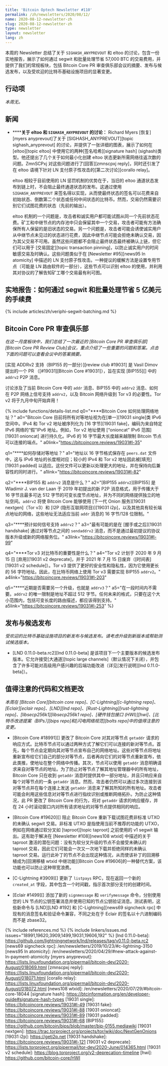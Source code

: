 ```yaml
---
title: 'Bitcoin Optech Newsletter #110'
permalink: /zh/newsletters/2020/08/12/
name: 2020-08-12-newsletter-zh
slug: 2020-08-12-newsletter-zh
type: newsletter
layout: newsletter
lang: zh
---
```

本周的 Newsletter 总结了关于 `SIGHASH_ANYPREVOUT` 和 eltoo 的讨论，包含一份实地报告，展示了如何通过 segwit 和批量处理节省 57,000 BTC 的交易费用，并提供了我们的常规板块，包括 Bitcoin Core PR 审查俱乐部会议的摘要、发布与候选发布，以及受欢迎的比特币基础设施项目的显著变更。

## 行动项

*本周无。*

## 新闻

- **<!--discussion-about-eltoo-and-sighash_anyprevout-->****关于 eltoo 和 `SIGHASH_ANYPREVOUT` 的讨论：** Richard Myers [恢复][myers anyprevout]了关于 [SIGHASH_ANYPREVOUT][topic sighash_anyprevout] 的讨论，并提供了一张详细的图表，展示了如何在 [eltoo][topic eltoo] 中使用它的两种[签名哈希][signature hash] (sighash)类型。他还提出了几个关于如何最小化创建 eltoo 状态更新所需网络往返次数的问题。ZmnSCPxj 对这些问题进行了[回答][zmnscpxj reply]，同时还引发了在 eltoo 语境下针对 LN 支付原子性攻击的[第二次讨论][corallo relay]。

  eltoo 相较于目前使用的 LN 惩罚机制的优势在于，当旧的 eltoo 通道状态发布到链上时，不会阻止最终通道状态的发布。这通过使用 `SIGHASH_ANYPREVOUT` 来签名得以实现，从而使最终状态的签名可以花费来自初始状态、倒数第二个状态或任何中间状态的比特币。然而，交易仍然需要识别它们试图花费的状态（先前的输出）。

  eltoo 机制的一个问题是，攻击者和诚实用户都可能试图从同一个先前状态花费。矿工和中继节点的内存池中只会保留其中一个交易，攻击者可能有方法确保所有人保留的是旧状态的交易。另一个问题是，攻击者可能会诱使诚实用户从中继节点未见过的状态进行花费，因此中继节点可能会拒绝未确认交易，因为其父交易不可用。虽然这些问题都不会阻止最终状态最终被确认上链，但它们可以用于 [交易固定][topic transaction pinning]，以防止诚实用户的时间敏感交易及时确认。这些问题类似于在 [Newsletter #95][news95 ln atomicity] 中描述的 LN 支付原子性攻击。一种提议的缓解方法是设置专用节点（可能是 LN 路由软件的一部分），这些节点可以识别 eltoo 的使用，并利用其对协议的了解告知矿工哪个交易最有利可图。

## 实地报告：如何通过 segwit 和批量处理节省 5 亿美元的手续费

{% include articles/zh/veriphi-segwit-batching.md %}

## Bitcoin Core PR 审查俱乐部

*在这一月度板块中，我们总结了一次最近的 [Bitcoin Core PR 审查俱乐部][Bitcoin Core PR Review Club]会议，重点介绍了一些重要的问题和答案。点击下面的问题可以查看会议中的答案摘要。*

[实现 ADDRv2 支持（BIP155 的一部分）][review club #19031] 是 Vasil Dimov 提出的一个 PR
（[#19031][Bitcoin Core #19031]），旨在实现 [BIP155][] 中的 `addrv2` P2P 消息。

讨论涉及了当前 Bitcoin Core 中的 `addr` 消息、BIP155 中的 `addrv2` 消息、如何在 P2P 网络上信号支持 `addrv2`，以及 Bitcoin 网络升级到 Tor v3 的必要性。Tor v2 将于九月中旬开始弃用！

{% include functions/details-list.md
  q0="**<!--q0-->**Bitcoin Core 如何处理网络地址？"
  a0="Bitcoin Core 目前将所有对等地址视为在[单一][19031 single]类 IPv6 空间中。IPv4 和 Tor v2 地址被序列化为 [16 字节][19031 fake]，编码为来自特定 IPv6 网络的“假”IPv6 地址。例如，Tor v2 地址使用 [“onioncat” IPv6 范围][19031 onioncat] 进行持久化。IPv6 的 16 字节最大长度越来越限制 Bitcoin 节点可以连接的端点。"
  a0link="https://bitcoincore.reviews/19031#l-35"

  q1="**<!--q1-->**如何存储对等地址？"
  a1="地址以 16 字节格式保存在 `peers.dat` 文件中，这与 IPv6 地址的长度相对应；较小的 IPv4 和 Tor v2 地址因此被[填充][19031 padded] 以适应。这份文件可以更新以处理更大的地址，并在保持向后兼容性的同时进行。"
  a1link="https://bitcoincore.reviews/19031#l-82"

  q2="**<!--q2-->**BIP155 和 `addrv2` 消息是什么？"
  a2="[BIP155 `addrv2`][BIP155] 是 Wladimir J. van der Laan 于 2019 年初提出的新 P2P 消息格式，用于传播大于 16 字节且最多可达 512 字节的可变长度节点地址，并为不同的网络提供独立的地址空间。`addrv2` 将使 Bitcoin Core 能够使用 [下一代 Onion 服务][19031 nextgen]（Tor v3）和 [I2P (隐形互联网项目)][19031 i2p]，以及其他具有较长端点地址的网络，这些地址无法适应当前 `addr` 消息的 16 字节/128 位限制。"

  q3="**<!--q3-->**预计如何信号支持 `addrv2`？"
  a3="最有可能的是在 [握手或之后][19031 handshake] 通过对等节点之间的 `sendaddrv2` 消息，而不是通过最初提议的协议版本升级或新的网络服务位。"
  a3link="https://bitcoincore.reviews/19031#l-99"

  q4="**<!--q4-->**Tor v3 对比特币的重要性是什么？"
  a4="Tor v2 计划于 2020 年 9 月 15 日 [弃用][19031 v2 deprecate]，并于 2021 年 7 月 15 日废弃（[时间表][19031 v2 schedule]）。Tor v3 提供了更好的安全性和隐私性，因为它使用更长的 56 字符地址。因此，在比特币网络上使用 Tor v3 需要实现 BIP155 `addrv2`。"
  a4link="https://bitcoincore.reviews/19031#l-203"

  q5="**<!--q5-->**近期是否需要另一个升级，也就是 `addrv3`？"
  a5="在一段时间内不需要。`addrv2` 的唯一限制是地址不超过 512 字节。任何未来的格式，只要在这个大小范围内，包括可变长度的路由描述，都应该得到支持。"
  a5link="https://bitcoincore.reviews/19031#l-253"
%}

## 发布与候选发布

*受欢迎的比特币基础设施项目的新发布与候选发布。请考虑升级到新版本或帮助测试候选版本。*

- [LND 0.11.0-beta.rc2][lnd 0.11.0-beta] 是该项目下一个主要版本的候选发布版本。它允许接受[大通道][topic large channels]（默认情况下关闭），并包含了许多可能对高级用户感兴趣的后端功能改进（详见[发行说明][lnd 0.11.0-beta]）。

## 值得注意的代码和文档更改

*本周在 [Bitcoin Core][bitcoin core repo]、[C-Lightning][c-lightning repo]、[Eclair][eclair repo]、[LND][lnd repo]、[Rust-Lightning][rust-lightning repo]、[libsecp256k1][libsecp256k1 repo]、[硬件钱包接口 (HWI)][hwi]、[比特币改进提案（BIPs）][bips repo]和[闪电网络规范][bolts repo]中的值得注意的变更。*

- [Bitcoin Core #18991][] 更改了 Bitcoin Core 对其对等节点 `getaddr` 请求的响应方式。比特币节点可以通过两种方式了解它们可以连接的新对等节点。首先，每个节点会定期向其对等节点宣布自己的网络地址。这些对等节点将地址重新宣布给它们自己的部分对等节点，后者再向它们的对等节点重新宣布，依此类推，使地址在整个网络中传播。其次，节点可以使用 `getaddr` 消息明确请求来自对等节点的地址。为了防止对等节点了解其地址管理器中的所有地址，Bitcoin Core 只在收到 `getaddr` 消息时提供其中一部分地址，并且只响应来自每个对等节点的一条 `getaddr` 消息。然而，攻击者仍然可以通过多次连接到该对等节点并在每个连接上发送 `getaddr` 消息来了解其所知的所有地址。攻击者可能会利用这些信息对对等节点进行指纹识别或推断网络拓扑。为防止这种情况，此 PR 更改了 Bitcoin Core 的行为，将对 `getaddr` 请求的响应缓存，并在 24 小时滚动窗口内对所有请求地址的对等节点提供相同的响应。

- [Bitcoin Core #19620][] 阻止 Bitcoin Core 重新下载试图花费非标准 UTXO 的未确认 segwit 交易。非标准 UTXO 是指使用当前不推荐的功能的 UTXO，例如在网络通过软分叉如 [taproot][topic taproot] 之前使用的 v1 segwit 输出。这有助于解决在 [Newsletter #108][news108 wtxid] 中描述的关于 taproot 激活的潜在问题：没有为软分叉升级的节点不会接受未确认的 taproot 交易，因此它们可能会一次又一次地下载并拒绝同样的未确认 taproot 交易。运行此补丁的节点不会出现这种情况，从而使该补丁的回溯移植成为[回溯移植 wtxid 中继功能][Bitcoin Core #19606]的一种替代方案，该功能也可以防止这种带宽浪费。

- [C-Lightning #3909][] 更新了 `listpays` RPC，现在返回一个新的 `created_at` 字段，其中包含一个时间戳，指示首次部分支付的创建时间。

- [Eclair #1499][] 添加了新的 `signmessage` 和 `verifymessage` 命令，分别使用您的 LN 节点的公钥签署消息并使用已知的节点公钥验证消息。测试表明，这些新命令与 [LND][LND #192] 和 [C-Lightning][news69 signcheck rpc] 中现有的消息签名和验证命令兼容，不同之处在于 Eclair 的签名以十六进制编码而不是 zbase32。

{% include references.md %}
{% include linkers/issues.md issues="18991,19620,3909,1499,19031,19606,192" %}
[lnd 0.11.0-beta]: https://github.com/lightningnetwork/lnd/releases/tag/v0.11.0-beta.rc2
[news69 signcheck rpc]: /en/newsletters/2019/10/23/#c-lightning-3150
[news95 ln atomicity]: /en/newsletters/2020/04/29/#new-attack-against-ln-payment-atomicity
[myers anyprevout]: https://lists.linuxfoundation.org/pipermail/bitcoin-dev/2020-August/018069.html
[zmnscpxj reply]: https://lists.linuxfoundation.org/pipermail/bitcoin-dev/2020-August/018071.html
[corallo relay]: https://lists.linuxfoundation.org/pipermail/bitcoin-dev/2020-August/018072.html
[news108 wtxid]: /en/newsletters/2020/07/29/#bitcoin-core-18044
[signature hash]: https://btcinformation.org/en/developer-guide#signature-hash-types
[19031 single]: https://bitcoincore.reviews/19031#l-49
[19031 fake]: https://bitcoincore.reviews/19031#l-88
[19031 onioncat]: https://bitcoincore.reviews/19031#l-89
[19031 padded]: https://bitcoincore.reviews/19031#l-68
[BIP155]: https://github.com/bitcoin/bips/blob/master/bip-0155.mediawiki
[19031 nextgen]: https://trac.torproject.org/projects/tor/wiki/doc/NextGenOnions
[19031 i2p]: https://geti2p.net
[19031 handshake]: https://bitcoincore.reviews/19031#l-121
[19031 v2 deprecate]: https://lists.torproject.org/pipermail/tor-dev/2020-June/014365.html
[19031 v2 schedule]: https://blog.torproject.org/v2-deprecation-timeline
[hwi]: https://github.com/bitcoin-core/HWI
